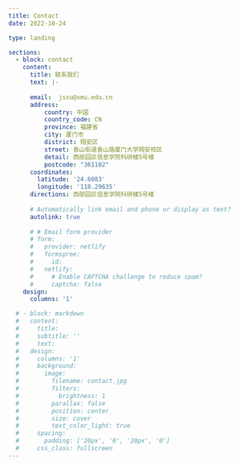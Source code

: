 ```yaml
---
title: Contact
date: 2022-10-24

type: landing

sections:
  - block: contact
    content:
      title: 联系我们
      text: |-
        
      email:  jssu@xmu.edu.cn
      address:
          country: 中国
          country_code: CN
          province: 福建省
          city: 厦门市
          district: 翔安区
          street: 香山街道香山路厦门大学翔安校区
          detail: 西部园区信息学院科研楼5号楼
          postcode: "361102"  
      coordinates:
        latitude: '24.6083'
        longitude: '118.29635'
      directions: 西部园区信息学院科研楼5号楼
    
      # Automatically link email and phone or display as text?
      autolink: true
    
      # # Email form provider
      # form:
      #   provider: netlify
      #   formspree:
      #     id:
      #   netlify:
      #     # Enable CAPTCHA challenge to reduce spam?
      #     captcha: false
    design:
      columns: '1'

  # - block: markdown
  #   content:
  #     title:
  #     subtitle: ''
  #     text:
  #   design:
  #     columns: '1'
  #     background:
  #       image: 
  #         filename: contact.jpg
  #         filters:
  #           brightness: 1
  #         parallax: false
  #         position: center
  #         size: cover
  #         text_color_light: true
  #     spacing:
  #       padding: ['20px', '0', '20px', '0']
  #     css_class: fullscreen
---
```

